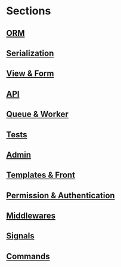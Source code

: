# Sections

## [ORM](orm.md)

## [Serialization](serialization.md)

## [View & Form](view_and_form.md)

## [API](api.md)

## [Queue & Worker](queue_and_worker.md)

## [Tests](tests.md)

## [Admin](admin.md)

## [Templates & Front](templates_and_front.md)

## [Permission & Authentication](permissions_and_auth.md)

## [Middlewares](middlewares.md)

## [Signals](signals.md)

## [Commands](cmd.md)

